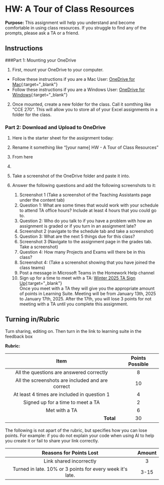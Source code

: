#  HW: A Tour of Class Resources

**Purpose:** This assignment will help you understand and become comfortable in using class resources. If you struggle to find any of the prompts, please ask a TA or a friend.

## Instructions
###Part 1: Mounting your OneDrive
1. First, mount your OneDrive to your computer.

- Follow these instructions if you are a Mac User: [OneDrive for Mac](https://support.microsoft.com/en-us/office/sync-files-with-onedrive-on-macos-d11b9f29-00bb-4172-be39-997da46f913f){:target="_blank"}
- Follow these instructions if you are a Windows User: [OneDrive for Windows](https://support.microsoft.com/en-us/office/sync-files-with-onedrive-in-windows-615391c4-2bd3-4aae-a42a-858262e42a49){:target="_blank"}

2. Once mounted, create a new folder for the class. Call it somthing like "CCE 270". This will allow you to store all of your Excel assignments in a folder for the class.

### Part 2: Download and Upload to OneDrive

1. Here is the starter sheet for the assignment today:
2. Rename it something like “[your name] HW - A Tour of Class Resources”
3. From here

5. 

6. Take a screenshot of the OneDrive folder and paste it into.

7. Answer the following questions and add the following screenshots to it: 
   1. Screenshot 1 (Take a screenshot of the Teaching Assistants page under the content tab)
   2. Question 1: What are some times that would work with your schedule to attend TA office hours? Include at least 4 hours that you could go to. 
   3. Question 2: Who do you talk to if you have a problem with how an assignment is graded or if you turn in an assignment late? 
   4. Screenshot 2 (navigate to the schedule tab and take a screenshot)
   5. Question 3: What are the next 5 things due for this class? 
   6. Screenshot 3 (Navigate to the assignment page in the grades tab. Take a screenshot)
   7. Question 4: How many Projects and Exams will there be in this class? 
   8. Screenshot 4: (Take a screenshot showing that you have joined the class teams)
   9. Post a message in Microsoft Teams in the Homework Help channel
   10. Sign up for a time to meet with a TA:
       [Winter 2025 TA Sign Up](https://docs.google.com/spreadsheets/d/1XAaFf5LP3TieXjtVyfgN5i1Zs6NSUY70smWzctdwMXs/edit?gid=61534873#gid=61534873){:target="_blank"}
   </br> Once you meet with a TA they will give you the appropriate amount of points in Learning Suite. 
   Meeting will be from January 13th, 2025 to January 17th, 2025. After the 17th, you will lose 3 points for not meeting with a TA until you complete this assignment. 


## Turning in/Rubric
Turn sharing, editing on. Then turn in the link to learning suite in the feedback box

**Rubric:**

|                       Item                       | Points Possible |
|:------------------------------------------------:|:---------------:|
|     All the questions are answered correctly     |        8        |
| All the screenshots are included and are correct |       10        |
|   At least 4 times are included in question 1    |        4        |
|     Signed up for a time to meet a TA            |        2        |
|                  Met with a TA                   |        6        |
|  <div style="text-align: right">**Total**</div>  |       30        |

The following is not apart of the rubric, but specifies how you can lose points. For example: if you do not explain your code when using AI to help you create it or fail to share your link correctly.

|                      **Reasons for Points Lost**                      | **Amount** |  
|:---------------------------------------------------------------------:|:----------:|
|                        Link shared incorrectly                        |     3      |
|       Turned in late. 10% or 3 points for every week it's late.       |    3-15    |
